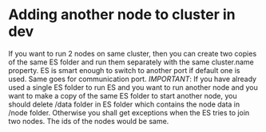 # Adding another node to cluster in dev
If you want to run 2 nodes on same cluster, then you can create two copies of the same ES folder and run them separately with the same cluster.name property. ES is smart enough to switch to another port if default one is used. Same goes for communication port.
*IMPORTANT*: If you have already used a single ES folder to run ES and you want to run another node and you want to make a copy of the same ES folder to start another node, you should delete /data folder in ES folder which contains the node data in /node folder. Otherwise you shall get exceptions when the ES tries to join two nodes. The ids of the nodes would be same.